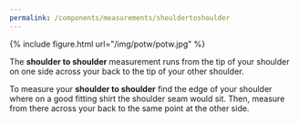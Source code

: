 ```yaml
---
permalink: /components/measurements/shouldertoshoulder
---
```

{% include figure.html url="/img/potw/potw.jpg" %}

The **shoulder to shoulder** measurement runs from the tip of your shoulder on one side across your back to the tip of your other shoulder.

To measure your **shoulder to shoulder** find the edge of your shoulder where on a good fitting shirt the shoulder seam would sit.
Then, measure from there across your back to the same point at the other side.
